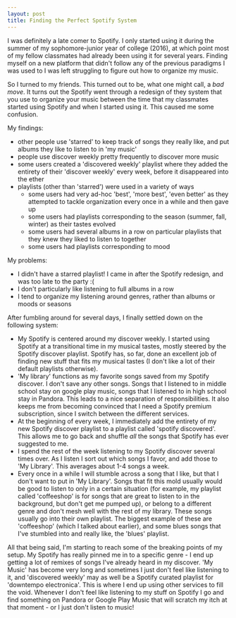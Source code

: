 ```yaml
---
layout: post
title: Finding the Perfect Spotify System
---
```


I was definitely a late comer to Spotify. I only started using it during the summer of my sophomore-junior year of college (2016), at which point most of my fellow classmates had already been using it for several years. Finding myself on a new platform that didn't follow any of the previous paradigms I was used to I was left struggling to figure out how to organize my music.

So I turned to my friends. This turned out to be, what one might call, a _bad move_. It turns out the Spotify went through a redesign of they system that you use to organize your music between the time that my classmates started using Spotify and when I started using it. This caused me some confusion.

My findings:

* other people use 'starred' to keep track of songs they really like, and put albums they like to listen to in 'my music'
* people use discover weekly pretty frequently to discover more music
* some users created a 'discovered weekly' playlist where they added the entirety of their 'discover weekly' every week, before it disappeared into the ether
* playlists (other than 'starred') were used in a variety of ways
  * some users had very ad-hoc 'best', 'more best', 'even better' as they attempted to tackle organization every once in a while and then gave up
  * some users had playlists corresponding to the season (summer, fall, winter) as their tastes evolved
  * some users had several albums in a row on particular playlists that they knew they liked to listen to together
  * some users had playlists corresponding to mood

My problems:

* I didn't have a starred playlist! I came in after the Spotify redesign, and was too late to the party :(
* I don't particularly like listening to full albums in a row
* I tend to organize my listening around genres, rather than albums or moods or seasons

After fumbling around for several days, I finally settled down on the following system:

* My Spotify is centered around my discover weekly. I started using Spotify at a transitional time in my musical tastes, mostly steered by the Spotify discover playlist. Spotify has, so far, done an excellent job of finding new stuff that fits my musical tastes (I don't like a lot of their default playlists otherwise).
* 'My library' functions as my favorite songs saved from my Spotify discover. I don't save any other songs. Songs that I listened to in middle school stay on google play music, songs that I listened to in high school stay in Pandora. This leads to a nice separation of responsibilities. It also keeps me from becoming convinced that I need a Spotify premium subscription, since I switch between the different services.
* At the beginning of every week, I immediately add the entirety of my new Spotify discover playlist to a playlist called 'spotify discovered'. This allows me to go back and shuffle _all_ the songs that Spotify has ever suggested to me.
* I spend the rest of the week listening to my Spotify discover several times over. As I listen I sort out which songs I favor, and add those to 'My Library'. This averages about 1-4 songs a week.
* Every once in a while I will stumble across a song that I like, but that I don't want to put in 'My Library'. Songs that fit this mold usually would be good to listen to only in a certain situation (for example, my playlist called 'coffeeshop' is for songs that are great to listen to in the background, but don't get me pumped up), or belong to a different genre and don't mesh well with the rest of my library. These songs usually go into their own playlist. The biggest example of these are 'coffeeshop' (which I talked about earlier), and some blues songs that I've stumbled into and really like, the 'blues' playlist.

All that being said, I'm starting to reach some of the breaking points of my setup. My Spotify has really pinned me in to a specific genre - I end up getting a lot of remixes of songs I've already heard in my discover. 'My Music' has become very long and sometimes I just don't feel like listening to it, and 'discovered weekly' may as well be a Spotify curated playlist for 'downtempo electronica'. This is where I end up using other services to fill the void. Whenever I don't feel like listening to my stuff on Spotify I go and find something on Pandora or Google Play Music that will scratch my itch at that moment - or I just don't listen to music!
